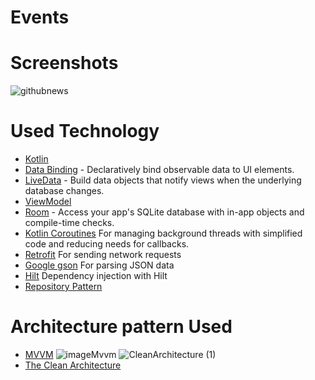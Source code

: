 # Events

# Screenshots
![githubnews](https://user-images.githubusercontent.com/86564639/162011379-f42193b1-1641-4c2d-9119-8f1bd30fcf8c.png)
# Used Technology
* [Kotlin](https://kotlinlang.org/) 
* [Data Binding](https://developer.android.com/topic/libraries/data-binding/) -  Declaratively bind observable data to UI elements.
* [LiveData](https://developer.android.com/topic/libraries/architecture/livedata) - Build data objects that notify views when the underlying database changes.
* [ViewModel ](https://developer.android.com/topic/libraries/architecture/viewmodel) 
* [Room](https://developer.android.com/training/data-storage/room) - Access your app's SQLite database with in-app objects and compile-time checks.
* [Kotlin Coroutines](https://developer.android.com/kotlin/coroutines) For managing background threads with simplified code and reducing needs for callbacks.
* [Retrofit](https://square.github.io/retrofit/)  For sending network requests
* [Google gson](https://github.com/google/gson) For parsing JSON data
* [Hilt](https://developer.android.com/training/dependency-injection/hilt-android) Dependency injection with Hilt 
* [Repository Pattern](https://developer.android.com/codelabs/basic-android-kotlin-training-repository-pattern#0) 

# Architecture pattern Used
* [MVVM](https://developer.android.com/jetpack/guide)
![imageMvvm](https://user-images.githubusercontent.com/86564639/166190272-31dac1e8-1419-48b6-8db5-a3fa96b69f51.png)
![CleanArchitecture (1)](https://user-images.githubusercontent.com/86564639/186997000-5b9dd004-3a76-404e-8982-3726635a1921.jpg)
* [The Clean Architecture](https://blog.cleancoder.com/uncle-bob/2012/08/13/the-clean-architecture.html)


